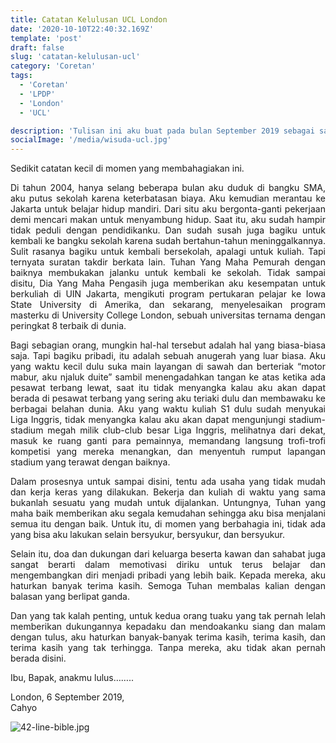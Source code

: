 ```yaml
---
title: Catatan Kelulusan UCL London
date: '2020-10-10T22:40:32.169Z'
template: 'post'
draft: false
slug: 'catatan-kelulusan-ucl'
category: 'Coretan'
tags:
  - 'Coretan'
  - 'LPDP'
  - 'London'
  - 'UCL'

description: 'Tulisan ini aku buat pada bulan September 2019 sebagai salah satu ungkapan rasa syukur dan terima kasih atas kelulusanku dari University College London.'
socialImage: '/media/wisuda-ucl.jpg'
---
```


<p>Sedikit catatan kecil di momen yang membahagiakan ini.</p>
<p style="text-align: justify;text-justify: inter-word;">
Di tahun 2004, hanya selang beberapa bulan aku duduk di bangku SMA, aku putus sekolah karena keterbatasan biaya. Aku kemudian merantau ke Jakarta untuk belajar hidup mandiri. Dari situ aku bergonta-ganti pekerjaan demi mencari makan untuk menyambung hidup. Saat itu, aku sudah hampir tidak peduli dengan pendidikanku. Dan sudah susah juga bagiku untuk kembali ke bangku sekolah karena sudah bertahun-tahun meninggalkannya. Sulit rasanya bagiku untuk kembali bersekolah, apalagi untuk kuliah. Tapi ternyata suratan takdir berkata lain. Tuhan Yang Maha Pemurah dengan baiknya membukakan jalanku untuk kembali ke sekolah. Tidak sampai disitu, Dia Yang Maha Pengasih juga memberikan aku kesempatan untuk berkuliah di UIN Jakarta, mengikuti program pertukaran pelajar ke Iowa State University di Amerika, dan sekarang, menyelesaikan program masterku di University College London, sebuah universitas ternama dengan peringkat 8 terbaik di dunia.
</p>
<p style="text-align: justify;text-justify: inter-word;">
Bagi sebagian orang, mungkin hal-hal tersebut adalah hal yang biasa-biasa saja. Tapi bagiku pribadi, itu adalah sebuah anugerah yang luar biasa. Aku yang waktu kecil dulu suka main layangan di sawah dan berteriak “motor mabur, aku njaluk duite” sambil menengadahkan tangan ke atas ketika ada pesawat terbang lewat, saat itu tidak menyangka kalau aku akan dapat berada di pesawat terbang yang sering aku teriaki dulu dan membawaku ke berbagai belahan dunia. Aku yang waktu kuliah S1 dulu sudah menyukai Liga Inggris, tidak menyangka kalau aku akan dapat mengunjungi stadium-stadium megah milik club-club besar Liga Inggris, melihatnya dari dekat, masuk ke ruang ganti para pemainnya, memandang langsung trofi-trofi kompetisi yang mereka menangkan, dan menyentuh rumput lapangan stadium yang terawat dengan baiknya.
</p>
<p style="text-align: justify;text-justify: inter-word;">
Dalam prosesnya untuk sampai disini, tentu ada usaha yang tidak mudah dan kerja keras yang dilakukan. Bekerja dan kuliah di waktu yang sama bukanlah sesuatu yang mudah untuk dijalankan. Untungnya, Tuhan yang maha baik memberikan aku segala kemudahan sehingga aku bisa menjalani semua itu dengan baik. Untuk itu, di momen yang berbahagia ini, tidak ada yang bisa aku lakukan selain bersyukur, bersyukur, dan bersyukur.
</p>
<p style="text-align: justify;text-justify: inter-word;">
Selain itu, doa dan dukungan dari keluarga beserta kawan dan sahabat juga sangat berarti dalam memotivasi diriku untuk terus belajar dan mengembangkan diri menjadi pribadi yang lebih baik. Kepada mereka, aku haturkan banyak terima kasih. Semoga Tuhan membalas kalian dengan balasan yang berlipat ganda. 
</p>
<p style="text-align: justify;text-justify: inter-word;">
Dan yang tak kalah penting, untuk kedua orang tuaku yang tak pernah lelah memberikan dukungannya kepadaku dan mendoakanku siang dan malam dengan tulus, aku haturkan banyak-banyak terima kasih, terima kasih, dan terima kasih yang tak terhingga. Tanpa mereka, aku tidak akan pernah berada disini. 
</p>
<p style="text-align: justify;text-justify: inter-word;">
Ibu, Bapak, anakmu lulus……..
</p>
<p style="text-align: justify;text-justify: inter-word;">
London, 6 September 2019, <br>
Cahyo
</p>

![42-line-bible.jpg](/media/wisuda-ucl.jpg)

<!-- *Originally published by [Matej Latin](http://matejlatin.co.uk/) on [Medium](https://medium.com/design-notes/humane-typography-in-the-digital-age-9bd5c16199bd?ref=webdesignernews.com#.lygo82z0x).* -->

